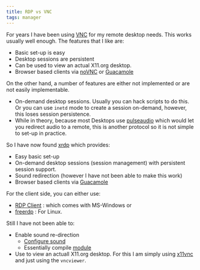 ```yaml
---
title: RDP vs VNC
tags: manager
---
```

For years I have been using [VNC][vnc] for my remote desktop needs.  This works
usually well enough.  The features that I like are:

- Basic set-up is easy
- Desktop sessions are persistent
- Can be used to view an actual X11.org desktop.
- Browser based clients via [noVNC][noVNC] or [Guacamole][guacamole]

On the other hand, a number of features are either not implemented or are
not easily implementable.

- On-demand desktop sessions.  Usually you can hack scripts to do this.  Or you
  can use `inetd` mode to create a session on-demand, however, this loses
  session persistence.
- While in theory, because most Desktops use [pulseaudio][pa] which would let you
  redirect audio to a remote, this is another protocol so it is not simple
  to set-up in practice.

So I have now found [xrdp][xrdp] which provides:

- Easy basic set-up
- On-demand desktop sessions (session management) with persistent session support.
- Sound redirection (however I have not been able to make this work)
- Browser based clients via [Guacamole][guacamole]


For the client side, you can either use:

- [RDP Client][mstsc] : which comes with MS-Windows or
- [freerdp][freerdp] : For Linux.

Still I have not been able to:

- Enable sound re-direction
  - [Configure sound](https://c-nergy.be/blog/?p=13655)
  - Essentially compile [module](https://github.com/neutrinolabs/pulseaudio-module-xrdp)
- Use to view an actuall X11.org desktop.  For this I am simply using [x11vnc][x11vnc]
  and just using the `vncviewer`.



[vnc]: https://en.wikipedia.org/wiki/Virtual_Network_Computing
[pa]: https://en.wikipedia.org/wiki/PulseAudio
[xrdp]: https://en.wikipedia.org/wiki/Xrdp
[guacamole]: https://guacamole.apache.org/
[noVNC]: https://novnc.com/info.html
[mstsc]: https://4it.com.au/kb/article/how-to-start-remote-desktop-rdp-from-the-command-prompt/
[freerdp]: https://www.freerdp.com/
[x11vnc]: https://en.wikipedia.org/wiki/X11vnc
